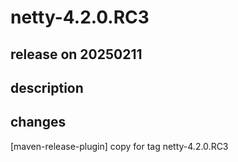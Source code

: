 # netty-4.2.0.RC3

## release on 20250211
## description
## changes
[maven-release-plugin] copy for tag netty-4.2.0.RC3

